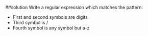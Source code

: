 ##solution
Write a regular expression which matches the pattern:

* First and second symbols are digits
* Third symbol is /
* Fourth symbol is any symbol but a-z
